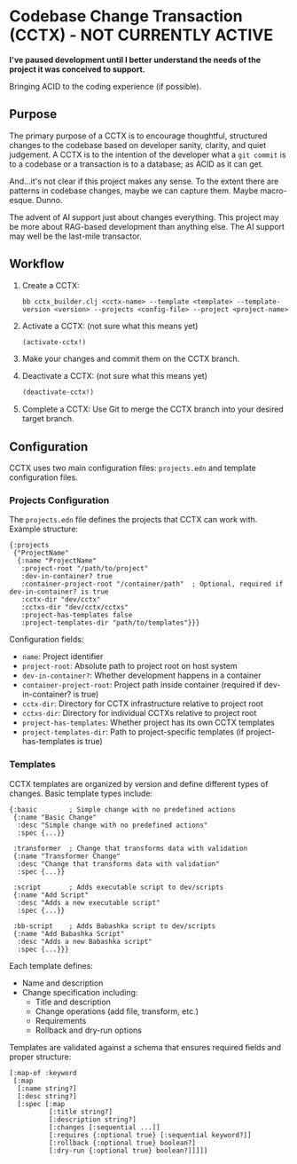 # Codebase Change Transaction (CCTX) - NOT CURRENTLY ACTIVE

**I've paused development until I better understand the needs of the project it was conceived to support.**

Bringing ACID to the coding experience (if possible). 

## Purpose

The primary purpose of a CCTX is to encourage thoughtful, structured changes to the codebase based on developer sanity, clarity, and quiet judgement. A CCTX is to the intention of the developer what a `git commit` is to a codebase or a transaction is to a database; as ACID as it can get.

And...it's not clear if this project makes any sense. To the extent there are patterns in codebase changes, maybe we can capture them. Maybe macro-esque. Dunno.

The advent of AI support just about changes everything. This project may be more about RAG-based development than anything else. The AI support may well be the last-mile transactor.

## Workflow

1. Create a CCTX:
   ```
   bb cctx_builder.clj <cctx-name> --template <template> --template-version <version> --projects <config-file> --project <project-name>
   ```

2. Activate a CCTX: (not sure what this means yet)
   ```clojure
   (activate-cctx!)
   ```

3. Make your changes and commit them on the CCTX branch.

4. Deactivate a CCTX: (not sure what this means yet)
   ```clojure
   (deactivate-cctx!)
   ```

5. Complete a CCTX:
   Use Git to merge the CCTX branch into your desired target branch.

## Configuration

CCTX uses two main configuration files: `projects.edn` and template configuration files.

### Projects Configuration

The `projects.edn` file defines the projects that CCTX can work with. Example structure:

```edn
{:projects
 {"ProjectName"
  {:name "ProjectName"
   :project-root "/path/to/project"
   :dev-in-container? true
   :container-project-root "/container/path"  ; Optional, required if dev-in-container? is true
   :cctx-dir "dev/cctx"
   :cctxs-dir "dev/cctx/cctxs"
   :project-has-templates false
   :project-templates-dir "path/to/templates"}}}
```

Configuration fields:
- `name`: Project identifier
- `project-root`: Absolute path to project root on host system
- `dev-in-container?`: Whether development happens in a container
- `container-project-root`: Project path inside container (required if dev-in-container? is true)
- `cctx-dir`: Directory for CCTX infrastructure relative to project root
- `cctxs-dir`: Directory for individual CCTXs relative to project root
- `project-has-templates`: Whether project has its own CCTX templates
- `project-templates-dir`: Path to project-specific templates (if project-has-templates is true)

### Templates

CCTX templates are organized by version and define different types of changes. Basic template types include:

```edn
{:basic        ; Simple change with no predefined actions
 {:name "Basic Change"
  :desc "Simple change with no predefined actions"
  :spec {...}}
 
 :transformer  ; Change that transforms data with validation
 {:name "Transformer Change"
  :desc "Change that transforms data with validation"
  :spec {...}}
 
 :script       ; Adds executable script to dev/scripts
 {:name "Add Script"
  :desc "Adds a new executable script"
  :spec {...}}
 
 :bb-script    ; Adds Babashka script to dev/scripts
 {:name "Add Babashka Script"
  :desc "Adds a new Babashka script"
  :spec {...}}}
```

Each template defines:
- Name and description
- Change specification including:
  - Title and description
  - Change operations (add file, transform, etc.)
  - Requirements
  - Rollback and dry-run options

Templates are validated against a schema that ensures required fields and proper structure:

```edn
[:map-of :keyword
 [:map
  [:name string?]
  [:desc string?]
  [:spec [:map
          [:title string?]
          [:description string?]
          [:changes [:sequential ...]]
          [:requires {:optional true} [:sequential keyword?]]
          [:rollback {:optional true} boolean?]
          [:dry-run {:optional true} boolean?]]]]]
```
````
